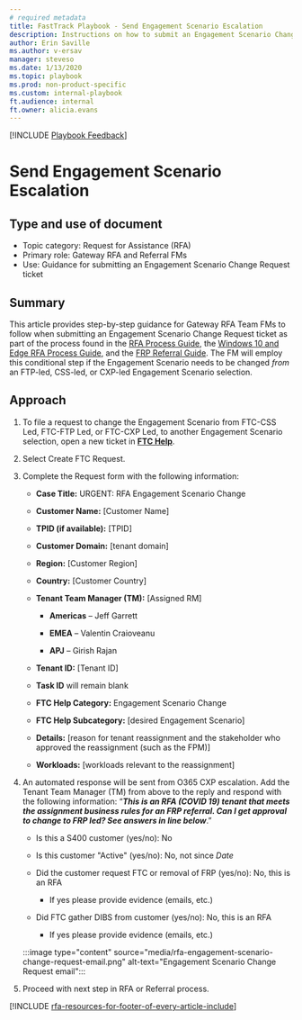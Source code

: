 ```yaml
---  
# required metadata  
title: FastTrack Playbook - Send Engagement Scenario Escalation  
description: Instructions on how to submit an Engagement Scenario Change Request ticket
author: Erin Saville  
ms.author: v-ersav  
manager: steveso
ms.date: 1/13/2020  
ms.topic: playbook  
ms.prod: non-product-specific  
ms.custom: internal-playbook  
ft.audience: internal  
ft.owner: alicia.evans
---  
```

[!INCLUDE [Playbook Feedback](./includes/questions-feedback.md)]

# Send Engagement Scenario Escalation  

## Type and use of document

- Topic category: Request for Assistance (RFA)
- Primary role: Gateway RFA and Referral FMs
- Use: Guidance for submitting an Engagement Scenario Change Request ticket

## Summary

This article provides step-by-step guidance for Gateway RFA Team FMs to follow when submitting an Engagement Scenario Change Request ticket as part of the process found in the [RFA Process Guide](rfa-process-guide.md), the [Windows 10 and Edge RFA Process Guide](rfa-windows-10-and-edge-process-guide.md), and the [FRP Referral Guide](frp-referral-guide.md). The FM will employ this conditional step if the Engagement Scenario needs to be changed *from* an FTP-led, CSS-led, or CXP-led Engagement Scenario selection.

## Approach

1. To file a request to change the Engagement Scenario from FTC-CSS Led, FTC-FTP Led, or FTC-CXP Led, to another Engagement Scenario selection, open a new ticket in [**FTC Help**](https://o365cxp.microsoftcrmportals.com/FTCChangeRequest/).

1. Select Create FTC Request.

1. Complete the Request form with the following information:

    - **Case Title:** URGENT: RFA Engagement Scenario Change

    - **Customer Name:** [Customer Name]

    - **TPID (if available):** [TPID]

    - **Customer Domain:** [tenant domain]

    - **Region:** [Customer Region]

    - **Country:** [Customer Country]

    - **Tenant Team Manager (TM):** [Assigned RM]

      - **Americas** – Jeff Garrett

      - **EMEA** – Valentin Craioveanu

      - **APJ** – Girish Rajan

    - **Tenant ID:** [Tenant ID]

    - **Task ID** will remain blank

    - **FTC Help Category:** Engagement Scenario Change

    - **FTC Help Subcategory:** [desired Engagement Scenario]

    - **Details:** [reason for tenant reassignment and the stakeholder who approved the reassignment (such as the FPM)]

    - **Workloads:** [workloads relevant to the reassignment]

1. An automated response will be sent from O365 CXP escalation. Add the Tenant Team Manager (TM) from above to the reply and respond with the following information: “***This is an RFA (COVID 19) tenant that meets the assignment business rules for an FRP referral. Can I get approval to change to FRP led? See answers in line below***.”

    - Is this a S400 customer (yes/no): No

    - Is this customer "Active" (yes/no): No, not since *Date*

    - Did the customer request FTC or removal of FRP (yes/no): No, this is an RFA

      - If yes please provide evidence (emails, etc.)

    - Did FTC gather DIBS from customer (yes/no): No, this is an RFA

      - If yes please provide evidence (emails, etc.)

    :::image type="content" source="media/rfa-engagement-scenario-change-request-email.png" alt-text="Engagement Scenario Change Request email":::

1. Proceed with next step in RFA or Referral process.

[!INCLUDE [rfa-resources-for-footer-of-every-article-include](includes/rfa-resources-for-footer-of-every-article-include.md)]
